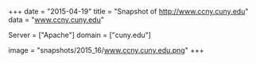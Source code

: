 
+++
date = "2015-04-19"
title = "Snapshot of http://www.ccny.cuny.edu"
data = "www.ccny.cuny.edu"

Server = ["Apache"]
domain = ["cuny.edu"]

  image = "snapshots/2015_16/www.ccny.cuny.edu.png"
+++
#
